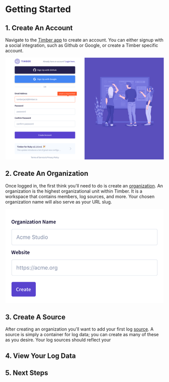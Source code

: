 # Getting Started

## 1. Create An Account

Navigate to the [Timber app](https://app.timber.io) to create an account. You can either signup with a social integration, such as Github or Google, or create a Timber specific account.

![](.gitbook/assets/screenshot-2019-02-02t20_57_43.504z.png)

## 2. Create An Organization

Once logged in, the first think you'll need to do is create an [organization](under-the-hood/concepts.md#organization). An organization is the highest organizational unit within Timber. It is a workspace that contains members, log sources, and more. Your chosen organization name will also serve as your URL slug.

![](.gitbook/assets/image-2019-02-02-at-4.14.21-pm.png)

## 3. Create A Source

After creating an organization you'll want to add your first log [source](under-the-hood/concepts.md#source). A source is simply a container for log data; you can create as many of these as you desire. Your log sources should reflect your 

## 4. View Your Log Data

## 5. Next Steps

